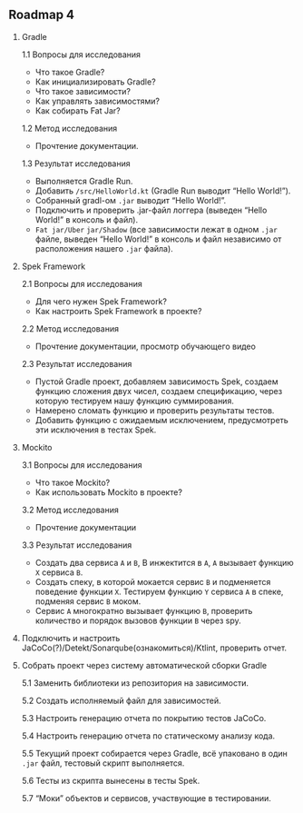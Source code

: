 Roadmap 4
-
1. Gradle

    1.1 Вопросы для исследования
    - Что такое Gradle?
    - Как инициализировать Gradle?
    - Что такое зависимости?
    - Как управлять зависимостями?
    - Как собирать Fat Jar?
  
    1.2  Метод исследования
    - Прочтение документации.
    
    1.3 Результат исследования
    - Выполняется Gradle Run.
    - Добавить `/src/HelloWorld.kt` (Gradle Run выводит “Hello World!”).
    - Собранный gradl-ом `.jar` выводит “Hello World!”.
    - Подключить и проверить .jar-файл логгера (выведен “Hello World!” в консоль и файл).
    - `Fat jar/Uber` `jar/Shadow` (все зависимости лежат в одном `.jar` файле, выведен “Hello World!” в консоль и файл независимо от расположения нашего `.jar` файла).

2. Spek Framework

    2.1 Вопросы для исследования
    - Для чего нужен Spek Framework?
    - Как настроить Spek Framework в проекте?
    
    2.2 Метод исследования
    - Прочтение документации, просмотр обучающего видео
    
    2.3 Результат исследования
    - Пустой Gradle проект, добавляем зависимость Spek, создаем функцию сложения двух чисел, создаем спецификацию, через которую тестируем нашу функцию суммирования.
    - Намерено сломать функцию и проверить результаты тестов.
    - Добавить функцию с ожидаемым исключением, предусмотреть эти исключения в тестах Spek.

3. Mockito

    3.1 Вопросы для исследования
    - Что такое Mockito?
    - Как использовать Mockito в проекте?

    3.2 Метод исследования
    - Прочтение документации

    3.3 Результат исследования
    - Создать два сервиса `A` и `B`, B инжектится в `A`, `А` вызывает функцию `X` сервиса `B`.
    - Создать спеку, в которой мокается сервис `B` и подменяется поведение функции `X`. Тестируем функцию `Y` сервиса `A` в спеке, подменяя сервис `B` моком.
    - Сервис `А` многократно вызывает функцию `B`, проверить количество и порядок вызовов функции `B` через spy.
  
4. Подключить и настроить JaCoCo(?)/Detekt/Sonarqube(ознакомиться)/Ktlint, проверить отчет.

5. Собрать проект через систему автоматической сборки Gradle
    
    5.1 Заменить библиотеки из репозитория на зависимости.
    
    5.2 Создать исполняемый файл для зависимостей.
    
    5.3 Настроить генерацию отчета по покрытию тестов JaCoCo.
    
    5.4 Настроить генерацию отчета по статическому анализу кода.
    
    5.5 Текущий проект собирается через Gradle, всё упаковано в один `.jar` файл, тестовый скрипт выполняется.
    
    5.6 Тесты из скрипта вынесены в тесты Spek.
    
    5.7 “Моки” объектов и сервисов, участвующие в тестировании.
